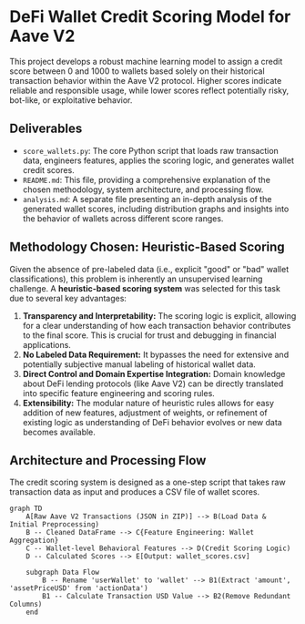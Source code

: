 # DeFi Wallet Credit Scoring Model for Aave V2

This project develops a robust machine learning model to assign a credit score between 0 and 1000 to wallets based solely on their historical transaction behavior within the Aave V2 protocol. Higher scores indicate reliable and responsible usage, while lower scores reflect potentially risky, bot-like, or exploitative behavior.

## Deliverables

-   `score_wallets.py`: The core Python script that loads raw transaction data, engineers features, applies the scoring logic, and generates wallet credit scores.
-   `README.md`: This file, providing a comprehensive explanation of the chosen methodology, system architecture, and processing flow.
-   `analysis.md`: A separate file presenting an in-depth analysis of the generated wallet scores, including distribution graphs and insights into the behavior of wallets across different score ranges.

## Methodology Chosen: Heuristic-Based Scoring

Given the absence of pre-labeled data (i.e., explicit "good" or "bad" wallet classifications), this problem is inherently an unsupervised learning challenge. A **heuristic-based scoring system** was selected for this task due to several key advantages:

1.  **Transparency and Interpretability:** The scoring logic is explicit, allowing for a clear understanding of how each transaction behavior contributes to the final score. This is crucial for trust and debugging in financial applications.
2.  **No Labeled Data Requirement:** It bypasses the need for extensive and potentially subjective manual labeling of historical wallet data.
3.  **Direct Control and Domain Expertise Integration:** Domain knowledge about DeFi lending protocols (like Aave V2) can be directly translated into specific feature engineering and scoring rules.
4.  **Extensibility:** The modular nature of heuristic rules allows for easy addition of new features, adjustment of weights, or refinement of existing logic as understanding of DeFi behavior evolves or new data becomes available.

## Architecture and Processing Flow

The credit scoring system is designed as a one-step script that takes raw transaction data as input and produces a CSV file of wallet scores.

```mermaid
graph TD
    A[Raw Aave V2 Transactions (JSON in ZIP)] --> B(Load Data & Initial Preprocessing)
    B -- Cleaned DataFrame --> C{Feature Engineering: Wallet Aggregation}
    C -- Wallet-level Behavioral Features --> D(Credit Scoring Logic)
    D -- Calculated Scores --> E[Output: wallet_scores.csv]

    subgraph Data Flow
        B -- Rename 'userWallet' to 'wallet' --> B1(Extract 'amount', 'assetPriceUSD' from 'actionData')
        B1 -- Calculate Transaction USD Value --> B2(Remove Redundant Columns)
    end
